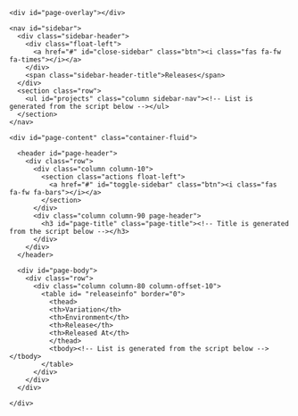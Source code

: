 <html>
<head>
  <script type="text/javascript" src="https://cdnjs.cloudflare.com/ajax/libs/jquery/3.4.0/jquery.min.js"> </script>
  <link rel="stylesheet" href="//cdnjs.cloudflare.com/ajax/libs/milligram/1.3.0/milligram.css">
  <link rel="stylesheet" href="https://cdnjs.cloudflare.com/ajax/libs/modern-normalize/0.5.0/modern-normalize.min.css">
  <link rel="stylesheet" href="https://cdnjs.cloudflare.com/ajax/libs/font-awesome/5.8.1/css/all.min.css">
  <link rel="stylesheet" href="./style.css">

  <title>Release Tracker</title>
</head>

<body>
  <div id="page-container" class="sidebar-open">

    <div id="page-overlay"></div>

    <nav id="sidebar">
      <div class="sidebar-header">
        <div class="float-left">
          <a href="#" id="close-sidebar" class="btn"><i class="fas fa-fw fa-times"></i></a>
        </div>
        <span class="sidebar-header-title">Releases</span>
      </div>
      <section class="row">
        <ul id="projects" class="column sidebar-nav"><!-- List is generated from the script below --></ul>
      </section>
    </nav>

    <div id="page-content" class="container-fluid">

      <header id="page-header">
        <div class="row">
          <div class="column column-10">
            <section class="actions float-left">
              <a href="#" id="toggle-sidebar" class="btn"><i class="fas fa-fw fa-bars"></i></a>
            </section>
          </div>
          <div class="column column-90 page-header">
            <h3 id="page-title" class="page-title"><!-- Title is generated from the script below --></h3>
          </div>
        </div>
      </header>

      <div id="page-body">
        <div class="row">
          <div class="column column-80 column-offset-10">
            <table id= "releaseinfo" border="0">
              <thead>
              <th>Variation</th>
              <th>Environment</th>
              <th>Release</th>
              <th>Released At</th>
              </thead>
              <tbody><!-- List is generated from the script below --></tbody>
            </table>
          </div>
        </div>
      </div>

    </div>

  </div>

  <script type="text/javascript" src="./script.js"> </script>

  <script>
    (async () => {
      const response = await fetch('https://api.github.com/repos/release-info/', {
        headers: {
          'Authorization': 'token <token>'
        }
      });
      const capitalize = name => {
        return name.charAt(0).toUpperCase() + name.slice(1);
      };
      const data = await response.json();
      let fileNames = [];
      let titleNames = [];
      let htmlString = '';
      for (let file of data) {
        const name = file.name.split('.')[0];
        fileNames.push(name);
        const splitArray = name.split('-').map(name => capitalize(name));
        const splitLen = splitArray.length;
        let displayName = '';
        splitArray.forEach((name, index) => {
          if (index === splitLen - 1)
            displayName += name;
          else
            displayName = name + ' ';
        });
        htmlString += `<li><div id="${name}" class="hover-black">${displayName}</div></li>`;
        titleNames.push(displayName);
      }
      document.getElementById('projects').innerHTML = htmlString;
      // console.log(fileNames);

      document.getElementById('projects').onclick = event => {
        const name = event.target.id;
        $(`#${name}`).addClass('nav-selected').removeClass('hover-black');
        fileNames.filter(n => n !== name).forEach(n => {
          $(`#${n}`).removeClass('nav-selected').addClass('hover-black');
        });
        $("#releaseinfo > tbody").empty();
        document.getElementById('page-title').innerHTML = titleNames[fileNames.findIndex(n => n === name)];
        $.getJSON('release-info/' + name + '.json', data => {
          $.each(data.releases, (i, f) => {
            const releaseName = f.release_name !== undefined ?
              `<a href="${f.release_notes_path}" target='_blank' class='a-hover-blue'>${f.release_name}</a>` : "-";
            const releasedAt = f.released_at !== undefined ? f.released_at : "-";
            let tblRow = "<tr>" + "<td>" + f.variation + "</td>" +
            "<td>" + f.env + "</td>" + "<td>" + releaseName + "</td>" +
            "<td>" + releasedAt + "</td>" + "</tr>";
            $(tblRow).appendTo("#releaseinfo tbody");
          });
        });
      };

      document.getElementById(fileNames[0]).click();
    })()
  </script>
</body>
</html>
